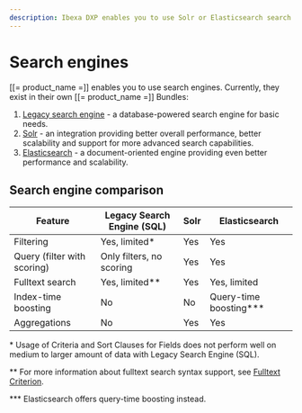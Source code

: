 ```yaml
---
description: Ibexa DXP enables you to use Solr or Elasticsearch search engines, in addition to the built-in legacy search engine which has limited functionalities.
---
```


# Search engines

[[= product_name =]] enables you to use search engines.
Currently, they exist in their own [[= product_name =]] Bundles:

1.  [Legacy search engine](#legacy-search-engine) - a database-powered search engine for basic needs.
1.  [Solr](solr_search_engine.md) - an integration providing better overall performance, better scalability and support for more advanced search capabilities.
1.  [Elasticsearch](elasticsearch_search_engine.md) - a document-oriented engine providing even better performance and scalability.

## Search engine comparison

| Feature | Legacy Search Engine (SQL) | Solr | Elasticsearch |
| --- | --- | --- | --- |
| Filtering | Yes, limited\* | Yes | Yes |
| Query (filter with scoring) | Only filters, no scoring | Yes | Yes |
| Fulltext search | Yes, limited\*\* | Yes | Yes, limited |
| Index-time boosting | No | No | Query-time boosting\*\*\* |
| Aggregations | No | Yes | Yes |

\* Usage of Criteria and Sort Clauses for Fields does not perform well on medium to larger 
amount of data with Legacy Search Engine (SQL).

\*\* For more information about fulltext search syntax support, see [Fulltext Criterion](fulltext_criterion.md).

\*\*\* Elasticsearch offers query-time boosting instead.